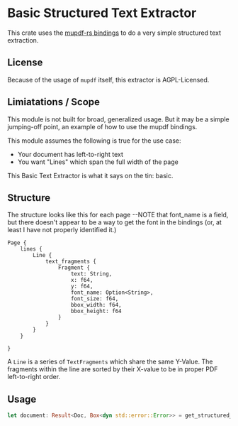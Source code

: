 # Basic Structured Text Extractor

This crate uses the [mupdf-rs bindings](https://github.com/messense/mupdf-rs)  to do a very simple structured text extraction. 

## License
Because of the usage of `mupdf` itself, this extractor is AGPL-Licensed.

## Limiatations / Scope

This module is not built for broad, generalized usage. But it may be a simple jumping-off point, an example of how to use the mupdf bindings.

This module assumes the following is true for the use case:
- Your document has left-to-right text
- You want "Lines" which span the full width of the page

This Basic Text Extractor is what it says on the tin: basic.

## Structure
The structure looks like this for each page --NOTE that font_name is a field, but there doesn't appear to be a way to get the font in the bindings (or, at least I have not properly identified it.)

```
Page {
    lines {
        Line {
            text_fragments {
                Fragment {
                    text: String,
                    x: f64,
                    y: f64,
                    font_name: Option<String>,
                    font_size: f64,
                    bbox_width: f64,
                    bbox_height: f64
                }
            }
        }
    }

}

```

A `Line` is a series of `TextFragments` which share the same Y-Value. The fragments within the line are sorted by their X-value to be in proper PDF left-to-right order.

## Usage

```rust
let document: Result<Doc, Box<dyn std::error::Error>> = get_structured_document_from_filepath(path);

```